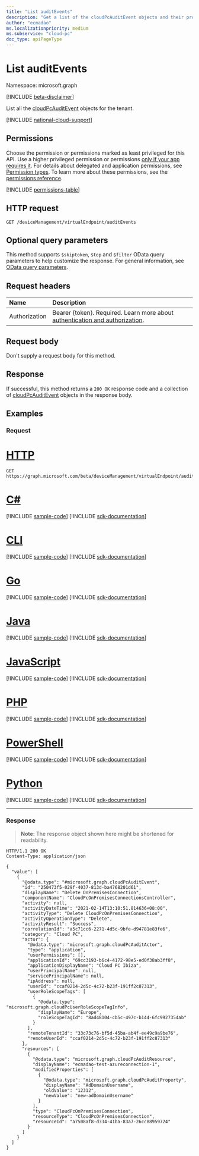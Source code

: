 ```yaml
---
title: "List auditEvents"
description: "Get a list of the cloudPcAuditEvent objects and their properties."
author: "ecmadao"
ms.localizationpriority: medium
ms.subservice: "cloud-pc"
doc_type: apiPageType
---
```


# List auditEvents

Namespace: microsoft.graph

[!INCLUDE [beta-disclaimer](../../includes/beta-disclaimer.md)]

List all the [cloudPcAuditEvent](../resources/cloudpcauditevent.md) objects for the tenant.

[!INCLUDE [national-cloud-support](../../includes/global-us.md)]

## Permissions

Choose the permission or permissions marked as least privileged for this API. Use a higher privileged permission or permissions [only if your app requires it](/graph/permissions-overview#best-practices-for-using-microsoft-graph-permissions). For details about delegated and application permissions, see [Permission types](/graph/permissions-overview#permission-types). To learn more about these permissions, see the [permissions reference](/graph/permissions-reference).

<!-- { "blockType": "permissions", "name": "virtualendpoint_list_auditevents" } -->
[!INCLUDE [permissions-table](../includes/permissions/virtualendpoint-list-auditevents-permissions.md)]

## HTTP request

<!-- {
  "blockType": "ignored"
}
-->

``` http
GET /deviceManagement/virtualEndpoint/auditEvents
```

## Optional query parameters

This method supports `$skiptoken`, `$top` and `$filter` OData query parameters to help customize the response. For general information, see [OData query parameters](/graph/query-parameters).

## Request headers

| Name          | Description               |
| :------------ | :------------------------ |
|Authorization|Bearer {token}. Required. Learn more about [authentication and authorization](/graph/auth/auth-concepts).|

## Request body

Don't supply a request body for this method.

## Response

If successful, this method returns a `200 OK` response code and a collection of [cloudPcAuditEvent](../resources/cloudpcauditevent.md) objects in the response body.

## Examples

### Request


# [HTTP](#tab/http)
<!-- {
  "blockType": "request",
  "name": "list_cloudpcauditevent"
}
-->

``` http
GET https://graph.microsoft.com/beta/deviceManagement/virtualEndpoint/auditEvents
```

# [C#](#tab/csharp)
[!INCLUDE [sample-code](../includes/snippets/csharp/list-cloudpcauditevent-csharp-snippets.md)]
[!INCLUDE [sdk-documentation](../includes/snippets/snippets-sdk-documentation-link.md)]

# [CLI](#tab/cli)
[!INCLUDE [sample-code](../includes/snippets/cli/list-cloudpcauditevent-cli-snippets.md)]
[!INCLUDE [sdk-documentation](../includes/snippets/snippets-sdk-documentation-link.md)]

# [Go](#tab/go)
[!INCLUDE [sample-code](../includes/snippets/go/list-cloudpcauditevent-go-snippets.md)]
[!INCLUDE [sdk-documentation](../includes/snippets/snippets-sdk-documentation-link.md)]

# [Java](#tab/java)
[!INCLUDE [sample-code](../includes/snippets/java/list-cloudpcauditevent-java-snippets.md)]
[!INCLUDE [sdk-documentation](../includes/snippets/snippets-sdk-documentation-link.md)]

# [JavaScript](#tab/javascript)
[!INCLUDE [sample-code](../includes/snippets/javascript/list-cloudpcauditevent-javascript-snippets.md)]
[!INCLUDE [sdk-documentation](../includes/snippets/snippets-sdk-documentation-link.md)]

# [PHP](#tab/php)
[!INCLUDE [sample-code](../includes/snippets/php/list-cloudpcauditevent-php-snippets.md)]
[!INCLUDE [sdk-documentation](../includes/snippets/snippets-sdk-documentation-link.md)]

# [PowerShell](#tab/powershell)
[!INCLUDE [sample-code](../includes/snippets/powershell/list-cloudpcauditevent-powershell-snippets.md)]
[!INCLUDE [sdk-documentation](../includes/snippets/snippets-sdk-documentation-link.md)]

# [Python](#tab/python)
[!INCLUDE [sample-code](../includes/snippets/python/list-cloudpcauditevent-python-snippets.md)]
[!INCLUDE [sdk-documentation](../includes/snippets/snippets-sdk-documentation-link.md)]

---

### Response

>**Note:** The response object shown here might be shortened for readability.
<!-- {
  "blockType": "response",
  "truncated": true,
  "@odata.type": "microsoft.graph.cloudPcAuditEvent",
  "isCollection": true
}
-->

``` http
HTTP/1.1 200 OK
Content-Type: application/json

{
  "value": [
    {
      "@odata.type": "#microsoft.graph.cloudPcAuditEvent",
      "id": "250473f5-029f-4037-813d-ba4768201d61",
      "displayName": "Delete OnPremisesConnection",
      "componentName": "CloudPcOnPremisesConnectionsController",
      "activity": null,
      "activityDateTime": "2021-02-14T13:10:51.814636+08:00",
      "activityType": "Delete CloudPcOnPremisesConnection",
      "activityOperationType": "Delete",
      "activityResult": "Success",
      "correlationId": "a5c71cc6-2271-4d5c-9bfe-d94781e83fe6",
      "category": "Cloud PC",
      "actor": {
        "@odata.type": "microsoft.graph.cloudPcAuditActor",
        "type": "application",
        "userPermissions": [],
        "applicationId": "69cc3193-b6c4-4172-98e5-ed0f38ab3ff8",
        "applicationDisplayName": "Cloud PC Ibiza",
        "userPrincipalName": null,
        "servicePrincipalName": null,
        "ipAddress": null,
        "userId": "ccaf0214-2d5c-4c72-b23f-191ff2c87313",
        "userRoleScopeTags": [
          {
            "@odata.type": "microsoft.graph.cloudPcUserRoleScopeTagInfo",
            "displayName": "Europe",
            "roleScopeTagId": "8ad48104-cb5c-497c-b144-6fc9927354ab"
          }
        ],
        "remoteTenantId": "33c73c76-bf5d-45ba-ab4f-ee49c9a9be76",
        "remoteUserId": "ccaf0214-2d5c-4c72-b23f-191ff2c87313"
      },
      "resources": [
        {
          "@odata.type": "microsoft.graph.cloudPcAuditResource",
          "displayName": "ecmadao-test-azureconnection-1",
          "modifiedProperties": [
            {
              "@odata.type": "microsoft.graph.cloudPcAuditProperty",
              "displayName": "AdDomainUsername",
              "oldValue": "12312",
              "newValue": "new-adDomainUsername"
            }
          ],
          "type": "CloudPcOnPremisesConnection",
          "resourceType": "CloudPcOnPremisesConnection",
          "resourceId": "a7508af8-d334-41ba-83a7-26cc88959724"
        }
      ]
    }
  ]
}
```
